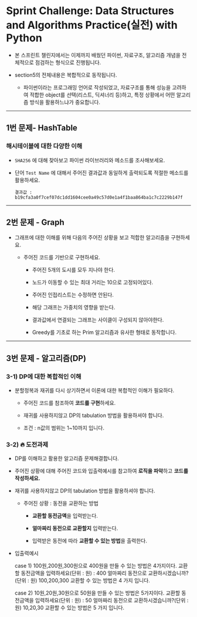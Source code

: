 # Sprint Challenge: Data Structures and Algorithms Practice(실전) with Python

- 본 스프린트 챌린지에서는 이제까지 배웠던 파이썬, 자료구조, 알고리즘 개념을 전체적으로 점검하는 형식으로 진행됩니다.

- section5의 전체내용은 복합적으로 동작됩니다.

  - 파이썬이라는 프로그래밍 언어로 작성되었고, 자료구조를 통해 성능을 고려하여 적합한 object를 선택(리스트, 딕셔너리 등)하고, 특정 상황에서 어떤 알고리즘 방식을 활용하느냐가 중요합니다.

---

## 1번 문제- HashTable

### 해시테이블에 대한 다양한 이해

- `SHA256` 에 대해 찾아보고 파이썬 라이브러리와 메소드를 조사해보세요.

- 단어 `Test Name` 에 대해서 주어진 결과값과 동일하게 출력되도록 적절한 메소드를 활용하세요.

  `결과값 : b19cfa3a0f7cef07dc1dd1604cee0a49c57d0e1a4f1baa864ba1c7c2229b147f`

---

## 2번 문제 - Graph

- 그래프에 대한 이해를 위해 다음의 주어진 상황을 보고 적합한 알고리즘을 구현하세요.

  - 주어진 코드를 기반으로 구현하세요.

    - 주어진 5개의 도시를 모두 지나야 한다.

    - 노드가 이동할 수 있는 최대 거리는 10으로 고정되어있다.

    - 주어진 인접리스트는 수정하면 안된다.

    - 해당 그래프는 가중치의 영향을 받는다.

    - 결과값에서 연결되는 그래프는 사이클이 구성되지 않아야한다.

    - Greedy를 기초로 하는 Prim 알고리즘과 유사한 형태로 동작합니다.

---

## 3번 문제 - 알고리즘(DP)

### 3-1) DP에 대한 복합적인 이해

- 분할정복과 재귀를 다시 상기하면서 이론에 대한 복합적인 이해가 필요하다.

  - 주어진 코드를 참조하여 **코드를 구현**하세요.

  - 재귀를 사용하지않고 DP의 tabulation 방법을 활용하셔야 합니다.

  - 조건 : n값의 범위는 1~10까지 입니다.

### 3-2) 🔥 도전과제

- DP를 이해하고 활용한 알고리즘 문제해결합니다.

- 주어진 상황에 대해 주어진 코드와 입출력예시를 참고하여 **로직을 파악**하고 **코드를 작성하세요.**

- 재귀를 사용하지않고 DP의 tabulation 방법을 활용하셔야 합니다.

  - 주어진 상황 : 동전을 교환하는 방법

    - **교환할 동전금액**을 입력받는다.

    - **얼마짜리 동전으로 교환할지** 입력받는다.

    - 입력받은 동전에 따라 **교환할 수 있는 방법**을 출력한다.

- 입출력예시

    case 1) 100원,200원,300원으로 400원을 만들 수 있는 방법은 4가지이다.
    교환할 동전금액을 입력하세요(단위 : 원) : 400
    얼마짜리 동전으로 교환하시겠습니까?(단위 : 원) 100,200,300
    교환할 수 있는 방법은 4 가지 입니다.

    case 2) 10원,20원,30원으로 50원을 만들 수 있는 방법은 5가지이다.
    교환할 동전금액을 입력하세요(단위 : 원) : 50
    얼마짜리 동전으로 교환하시겠습니까?(단위 : 원) 10,20,30
    교환할 수 있는 방법은 5 가지 입니다.
